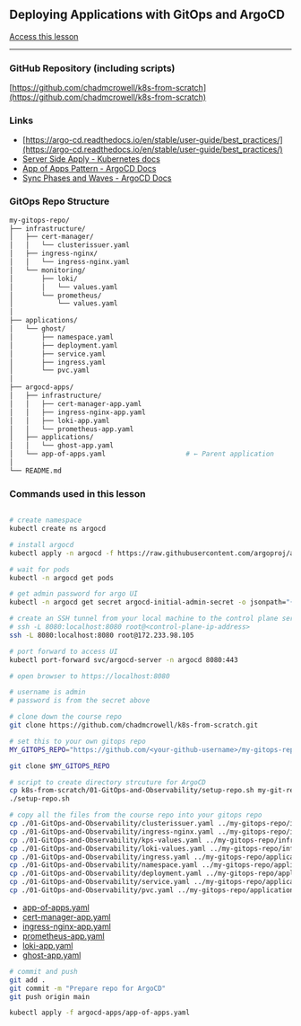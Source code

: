 ## Deploying Applications with GitOps and ArgoCD

[Access this lesson](https://community.kubeskills.com/c/kubernetes-from-scratch)

---

### GitHub Repository (including scripts)

[https://github.com/chadmcrowell/k8s-from-scratch](https://github.com/chadmcrowell/k8s-from-scratch)


### Links
- [https://argo-cd.readthedocs.io/en/stable/user-guide/best_practices/](https://argo-cd.readthedocs.io/en/stable/user-guide/best_practices/)
- [Server Side Apply - Kubernetes docs](https://kubernetes.io/docs/reference/using-api/server-side-apply/)
- [App of Apps Pattern - ArgoCD Docs](https://argo-cd.readthedocs.io/en/latest/operator-manual/cluster-bootstrapping/)
- [Sync Phases and Waves - ArgoCD Docs](https://argo-cd.readthedocs.io/en/stable/user-guide/sync-waves/)

### GitOps Repo Structure

```bash
my-gitops-repo/
├── infrastructure/
│   ├── cert-manager/
│   │   └── clusterissuer.yaml
│   ├── ingress-nginx/
│   │   └── ingress-nginx.yaml
│   └── monitoring/
│       ├── loki/
│       │   └── values.yaml
│       └── prometheus/
│           └── values.yaml
│
├── applications/
│   └── ghost/
│       ├── namespace.yaml
│       ├── deployment.yaml
│       ├── service.yaml
│       ├── ingress.yaml
│       └── pvc.yaml
│
├── argocd-apps/
│   ├── infrastructure/
│   │   ├── cert-manager-app.yaml
│   │   ├── ingress-nginx-app.yaml
│   │   ├── loki-app.yaml
│   │   └── prometheus-app.yaml
│   ├── applications/
│   │   └── ghost-app.yaml
│   └── app-of-apps.yaml                    # ← Parent application
│
└── README.md
```


### Commands used in this lesson

```bash

# create namespace
kubectl create ns argocd

# install argocd
kubectl apply -n argocd -f https://raw.githubusercontent.com/argoproj/argo-cd/stable/manifests/install.yaml

# wait for pods
kubectl -n argocd get pods

# get admin password for argo UI
kubectl -n argocd get secret argocd-initial-admin-secret -o jsonpath="{.data.password}" | base64 --decode ; echo

# create an SSH tunnel from your local machine to the control plane server
# ssh -L 8080:localhost:8080 root@<control-plane-ip-address>
ssh -L 8080:localhost:8080 root@172.233.98.105

# port forward to access UI
kubectl port-forward svc/argocd-server -n argocd 8080:443

# open browser to https://localhost:8080

# username is admin
# password is from the secret above

# clone down the course repo
git clone https://github.com/chadmcrowell/k8s-from-scratch.git

# set this to your own gitops repo
MY_GITOPS_REPO="https://github.com/<your-github-username>/my-gitops-repo.git"

git clone $MY_GITOPS_REPO

# script to create directory strcuture for ArgoCD
cp k8s-from-scratch/01-GitOps-and-Observability/setup-repo.sh my-git-repo/
./setup-repo.sh

# copy all the files from the course repo into your gitops repo
cp ./01-GitOps-and-Observability/clusterissuer.yaml ../my-gitops-repo/infrastructure/cert-manager/
cp ./01-GitOps-and-Observability/ingress-nginx.yaml ../my-gitops-repo/infrastructure/ingress-nginx/
cp ./01-GitOps-and-Observability/kps-values.yaml ../my-gitops-repo/infrastructure/monitoring/prometheus/
cp ./01-GitOps-and-Observability/loki-values.yaml ../my-gitops-repo/infrastructure/monitoring/loki/
cp ./01-GitOps-and-Observability/ingress.yaml ../my-gitops-repo/applications/ghost/
cp ./01-GitOps-and-Observability/namespace.yaml ../my-gitops-repo/applications/ghost/
cp ./01-GitOps-and-Observability/deployment.yaml ../my-gitops-repo/applications/ghost/
cp ./01-GitOps-and-Observability/service.yaml ../my-gitops-repo/applications/ghost/
cp ./01-GitOps-and-Observability/pvc.yaml ../my-gitops-repo/applications/ghost/


```

- [app-of-apps.yaml](app-of-apps.yaml)
- [cert-manager-app.yaml](cert-manager-app.yaml)
- [ingress-nginx-app.yaml](ingress-nginx-app.yaml)
- [prometheus-app.yaml](prometheus-app.yaml)
- [loki-app.yaml](loki-app.yaml)
- [ghost-app.yaml](ghost-app.yaml)

```bash
# commit and push
git add .
git commit -m "Prepare repo for ArgoCD"
git push origin main

kubectl apply -f argocd-apps/app-of-apps.yaml
```

